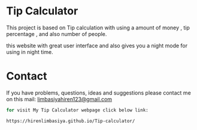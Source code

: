 # Tip Calculator

This project is based on Tip calculation with using a amount of money , tip percentage , and also number of people.

this website with great user interface and also gives you a night mode for using in night time.

# Contact

If you have problems, questions, ideas and suggestions please contact me 
on this mail: limbasiyahiren123@gmail.com 

```bash
for visit My Tip Calculator webpage click below link:

https://hirenlimbasiya.github.io/Tip-calculator/
```
